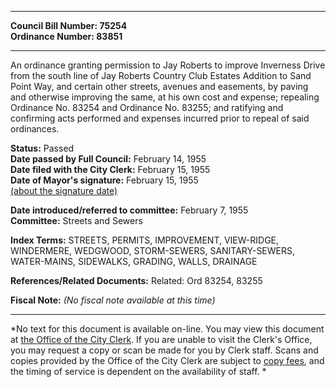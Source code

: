 * * * * *  
  
**Council Bill Number: [](#h0)[](#h2)75254**   
**Ordinance Number: 83851**  
  
* * * * *  
  
An ordinance granting permission to Jay Roberts to improve Inverness Drive from the south line of Jay Roberts Country Club Estates Addition to Sand Point Way, and certain other streets, avenues and easements, by paving and otherwise improving the same, at his own cost and expense; repealing Ordinance No. 83254 and Ordinance No. 83255; and ratifying and confirming acts performed and expenses incurred prior to repeal of said ordinances.  
  
**Status:** Passed   
**Date passed by Full Council:** February 14, 1955   
**Date filed with the City Clerk:** February 15, 1955   
**Date of Mayor's signature:** February 15, 1955   
[(about the signature date)](/~public/approvaldate.htm)   
  
  
**Date introduced/referred to committee:** February 7, 1955   
**Committee:** Streets and Sewers   
  
**Index Terms:** STREETS, PERMITS, IMPROVEMENT, VIEW-RIDGE, WINDERMERE, WEDGWOOD, STORM-SEWERS, SANITARY-SEWERS, WATER-MAINS, SIDEWALKS, GRADING, WALLS, DRAINAGE  
  
**References/Related Documents:** Related: Ord 83254, 83255  
  
**Fiscal Note:** *(No fiscal note available at this time)*  
  
* * * * *  
  
*No text for this document is available on-line. You may view this document at [the Office of the City Clerk](http://www.seattle.gov/leg/clerk/contactUs.htm). If you are unable to visit the Clerk's Office, you may request a copy or scan be made for you by Clerk staff. Scans and copies provided by the Office of the City Clerk are subject to [copy fees](http://clerk.seattle.gov/~public/clerkfees.htm), and the timing of service is dependent on the availability of staff. *  
  
  
